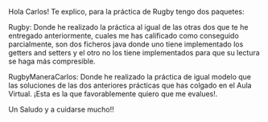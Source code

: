 Hola Carlos! Te explico, para la práctica de Rugby tengo dos paquetes:

Rugby: Donde he realizado la práctica al igual de las otras dos que te he entregado anteriormente, cuales me has calificado como conseguido parcialmente, son dos ficheros java donde uno tiene implementado los getters and setters y el otro no los tiene implementados para que su lectura se haga más compresible.

RugbyManeraCarlos: Donde he realizado la práctica de igual modelo que las soluciones de las dos anteriores prácticas que has colgado en el Aula Virtual. ¡Esta es la que favorablemente quiero que me evalues!.

Un Saludo y a cuidarse mucho!!